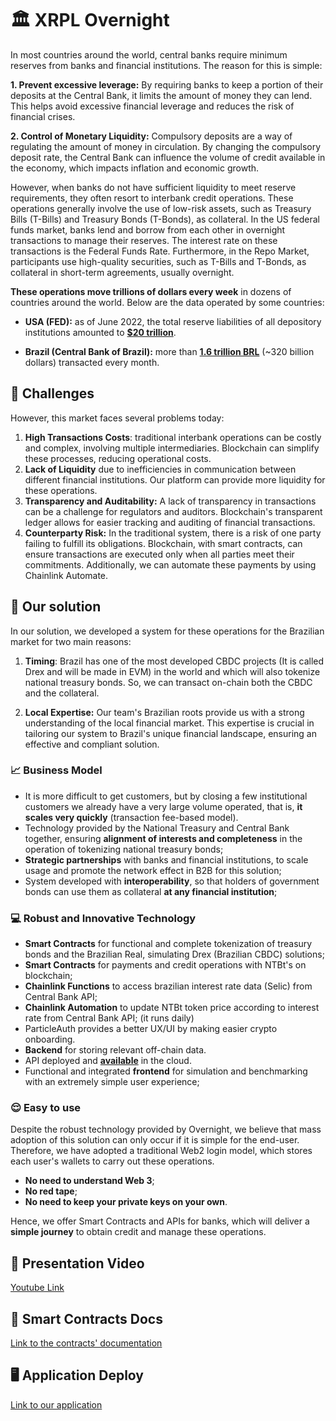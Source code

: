 # 🏛 XRPL Overnight

In most countries around the world, central banks require minimum reserves from banks and financial institutions. The reason for this is simple:

**1. Prevent excessive leverage:** By requiring banks to keep a portion of their deposits at the Central Bank, it limits the amount of money they can lend. This helps avoid excessive financial leverage and reduces the risk of financial crises.

**2. Control of Monetary Liquidity:** Compulsory deposits are a way of regulating the amount of money in circulation. By changing the compulsory deposit rate, the Central Bank can influence the volume of credit available in the economy, which impacts inflation and economic growth.

However, when banks do not have sufficient liquidity to meet reserve requirements, they often resort to interbank credit operations. These operations generally involve the use of low-risk assets, such as Treasury Bills (T-Bills) and Treasury Bonds (T-Bonds), as collateral. In the US federal funds market, banks lend and borrow from each other in overnight transactions to manage their reserves. The interest rate on these transactions is the Federal Funds Rate. Furthermore, in the Repo Market, participants use high-quality securities, such as T-Bills and T-Bonds, as collateral in short-term agreements, usually overnight.

**These operations move trillions of dollars every week** in dozens of countries around the world. Below are the data operated by some countries:

- **USA (FED):** as of June 2022, the total reserve liabilities of all depository institutions amounted to **[$20 trillion](https://www.federalregister.gov/documents/2022/12/01/2022-26065/reserve-requirements-of-depository-institutions)**.

- **Brazil (Central Bank of Brazil):** more than **[1.6 trillion BRL](https://www.correiobraziliense.com.br/economia/2020/09/4878960-operacoes-no-overnight-saltam-para-rs-16-trilhao-em-agosto.html)** (~320 billion dollars) transacted every month.

## 🎯 Challenges

However, this market faces several problems today:

1. **High Transactions Costs**: traditional interbank operations can be costly and complex, involving multiple intermediaries. Blockchain can simplify these processes, reducing operational costs.
2. **Lack of Liquidity** due to inefficiencies in communication between different financial institutions. Our platform can provide more liquidity for these operations.
3. **Transparency and Auditability:** A lack of transparency in transactions can be a challenge for regulators and auditors. Blockchain's transparent ledger allows for easier tracking and auditing of financial transactions.
4. **Counterparty Risk:** In the traditional system, there is a risk of one party failing to fulfill its obligations. Blockchain, with smart contracts, can ensure transactions are executed only when all parties meet their commitments. Additionally, we can automate these payments by using Chainlink Automate.

## 🚀 Our solution

In our solution, we developed a system for these operations for the Brazilian market for two main reasons:

1) **Timing**: Brazil has one of the most developed CBDC projects (It is called Drex and will be made in EVM) in the world and which will also tokenize national treasury bonds. So, we can transact on-chain both the CBDC and the collateral.

2) **Local Expertise:** Our team's Brazilian roots provide us with a strong understanding of the local financial market. This expertise is crucial in tailoring our system to Brazil's unique financial landscape, ensuring an effective and compliant solution.

### 📈 Business Model

- It is more difficult to get customers, but by closing a few institutional customers we already have a very large volume operated, that is, **it scales very quickly** (transaction fee-based model).
- Technology provided by the National Treasury and Central Bank together, ensuring **alignment of interests and completeness** in the operation of tokenizing national treasury bonds;
- **Strategic partnerships** with banks and financial institutions, to scale usage and promote the network effect in B2B for this solution;
- System developed with **interoperability**, so that holders of government bonds can use them as collateral **at any financial institution**;

### 💻 Robust and Innovative Technology

- **Smart Contracts** for functional and complete tokenization of treasury bonds and the Brazilian Real, simulating Drex (Brazilian CBDC) solutions;
- **Smart Contracts** for payments and credit operations with NTBt's on blockchain;
- **Chainlink Functions** to access brazilian interest rate data (Selic) from Central Bank API;
- **Chainlink Automation** to update NTBt token price according to interest rate from Central Bank API; (it runs daily)
- ParticleAuth provides a better UX/UI by making easier crypto onboarding.
- **Backend** for storing relevant off-chain data.
- API deployed and **[available](https://xrpl-api.vercel.app/overnight)** in the cloud.
- Functional and integrated **frontend** for simulation and benchmarking with an extremely simple user experience;

### 😌 Easy to use

Despite the robust technology provided by Overnight, we believe that mass adoption of this solution can only occur if it is simple for the end-user. Therefore, we have adopted a traditional Web2 login model, which stores each user's wallets to carry out these operations.

- **No need to understand Web 3**;
- **No red tape**;
- **No need to keep your private keys on your own**.

Hence, we offer Smart Contracts and APIs for banks, which will deliver a **simple journey** to obtain credit and manage these operations.

## 📼 Presentation Video
[Youtube Link](https://www.youtube.com/watch?v=csabs5zONOE)


## 📄 Smart Contracts Docs
[Link to the contracts' documentation](./docs/smartContracts.md)

## 🖥 Application Deploy
[Link to our application](https://xrp-overnight.vercel.app/)
